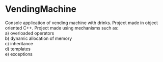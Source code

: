 # VendingMachine
Console application of vending machine with drinks. Project made in object oriented C++.
Project made using mechanisms such as:
<br /> a) overloaded operators
<br /> b) dynamic allocation of memory
<br /> c) inheritance
<br /> d) templates
<br /> e) exceptions